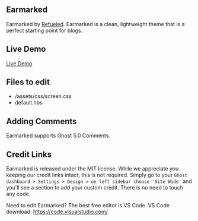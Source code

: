 ## Earmarked

Earmarked by [Refueled](http://refueled.net).
Earmarked is a clean, lightweight theme that is a perfect starting point for blogs.

## Live Demo
[Live Demo](https://earmarked-demo.refueled.link/)

## Files to edit

 * /assets/css/screen.css
 * default.hbs

## Adding Comments

Earmarked supports Ghost 5.0 Comments.

## Credit Links
Earmarked is released under the MIT license. While we appreciate you keeping our credit links intact, this is not required. Simply go to your ```Ghost dashboard > Settings > Design > on left sidebar choose 'Site Wide'``` and you'll see a section to add your custom credit. There is no need to touch any code.

Need to edit Earmarked? The best free editor is VS Code. VS Code download:
https://code.visualstudio.com/